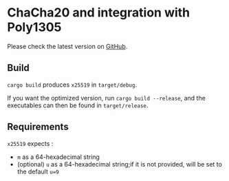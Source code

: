 # ChaCha20 and integration with Poly1305

Please check the latest version on [GitHub](github.com/leo-leesco/Crypto-TD4).

## Build

`cargo build` produces `x25519` in `target/debug`.

If you want the optimized version, run `cargo build --release`, and the executables can then be found in `target/release`.

## Requirements

`x25519` expects :
- `m` as a 64-hexadecimal string
- (optional) `u` as a 64-hexadecimal string;if it is not provided, will be set to the default `u=9`
